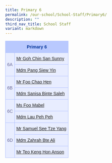 ```yaml
---
title: Primary 6
permalink: /our-school/School-Staff/Primary6/
description: ""
third_nav_title: School Staff
variant: markdown
---
```

<style type="text/css">
.tg  {border-collapse:collapse;border-color:#aabcfe;border-spacing:0;}
.tg td{background-color:#e8edff;border-color:#aabcfe;border-style:solid;border-width:1px;color:#669;
  font-family:Arial, sans-serif;font-size:14px;overflow:hidden;padding:10px 5px;word-break:normal;}
.tg th{background-color:#b9c9fe;border-color:#aabcfe;border-style:solid;border-width:1px;color:#039;
  font-family:Arial, sans-serif;font-size:14px;font-weight:normal;overflow:hidden;padding:10px 5px;word-break:normal;}
.tg .tg-18eh{border-color:#000000;font-size:18px;font-weight:bold;text-align:center;vertical-align:middle}
.tg .tg-s25z{border-color:#000000;font-size:18px;text-align:left;vertical-align:top}
.tg .tg-73oq{border-color:#000000;text-align:left;vertical-align:top}
</style>

<table class="tg"><tbody><tr><th rowspan="1" colspan="2"><b>Primary 6</b></th></tr><tr><td rowspan="2" colspan="1">6A</td><td rowspan="1" colspan="1"><a href="mailto:goh_chin_san_sunny@moe.edu.sg" rel="noopener noreferrer nofollow" target="_blank">Mr Goh Chin San Sunny</a></td></tr><tr><td rowspan="1" colspan="1"><a href="mailto:pang_siew_yin@schools.gov.sg" rel="noopener noreferrer nofollow" target="_blank">Mdm Pang Siew Yin</a></td></tr><tr><td rowspan="2" colspan="1">6B</td><td rowspan="1" colspan="1"><a href="mailto:foo_chao_hen@schools.gov.sg" rel="noopener noreferrer nofollow" target="_blank">Mr Foo Chao Hen</a></td></tr><tr><td rowspan="1" colspan="1"><a href="mailto:sanisa_saleh@schools.gov.sg" rel="noopener noreferrer nofollow" target="_blank">Mdm Sanisa Binte Saleh</a></td></tr><tr><td rowspan="2" colspan="1">6C</td><td rowspan="1" colspan="1"><a href="mailto:foo_mabel@schools.gov.sg" rel="noopener noreferrer nofollow" target="_blank">Ms Foo Mabel</a></td></tr><tr><td rowspan="1" colspan="1"><a href="mailto:lau_peh_peh@schools.gov.sg" rel="noopener noreferrer nofollow" target="_blank">Mdm Lau Peh Peh</a></td></tr><tr><td rowspan="3" colspan="1">6D</td><td rowspan="1" colspan="1"><a href="mailto:see_tze-yang_samuel@schools.gov.sg" rel="noopener noreferrer nofollow" target="_blank">Mr Samuel See Tze Yang</a></td></tr><tr><td rowspan="1" colspan="1"><a href="mailto:zahrah_ali@schools.gov.sg" rel="noopener noreferrer nofollow" target="_blank">Mdm Zahrah Bte Ali</a></td></tr><tr><td rowspan="1" colspan="1"><a href="mailto:teo_keng_hon@schools.gov.sg" rel="noopener noreferrer nofollow" target="_blank">Mr Teo Keng Hon Anson</a></td></tr></tbody></table>
